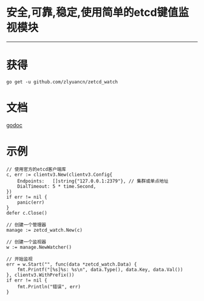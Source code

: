 # 安全,可靠,稳定,使用简单的etcd键值监视模块

---

# 获得

`go get -u github.com/zlyuancn/zetcd_watch`

# 文档
[godoc](https://godoc.org/github.com/zlyuancn/zetcd_watch)

# 示例

```
// 使用官方的etcd客户端库
c, err := clientv3.New(clientv3.Config{
    Endpoints:   []string{"127.0.0.1:2379"}, // 集群或单点地址
    DialTimeout: 5 * time.Second,
})
if err != nil {
    panic(err)
}
defer c.Close()

// 创建一个管理器
manage := zetcd_watch.New(c)

// 创建一个监视器
w := manage.NewWatcher()

// 开始监视
err = w.Start("", func(data *zetcd_watch.Data) {
    fmt.Printf("[%s]%s: %s\n", data.Type(), data.Key, data.Val())
}, clientv3.WithPrefix())
if err != nil {
    fmt.Println("错误", err)
}
```
